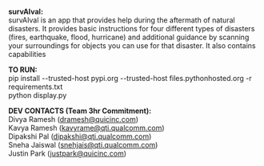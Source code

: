 
**survAIval:**  
survAIval is an app that provides help during the aftermath of natural disasters. It provides basic instructions for four different types of disasters (fires, earthquake, flood, hurricane) and additional guidance by scanning your surroundings for objects you can use for that disaster. It also contains capabilities 

**TO RUN:**  
pip install --trusted-host pypi.org --trusted-host files.pythonhosted.org -r requirements.txt  
python display.py  

**DEV CONTACTS (Team 3hr Commitment):**  
Divya Ramesh (dramesh@quicinc.com)  
Kavya Ramesh (kavyrame@qti.qualcomm.com)  
Dipakshi Pal (dipakshi@qti.qualcomm.com)  
Sneha Jaiswal (snehjais@qti.qualcomm.com)  
Justin Park (justpark@quicinc.com)  


